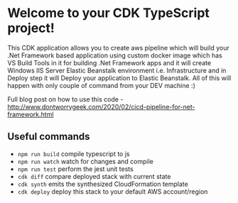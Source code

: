 # Welcome to your CDK TypeScript project!
This CDK application allows you to create aws pipeline which will build your .Net Framework based application using custom docker image
which has VS Build Tools in it for building .Net Framework apps and it will create Windows IIS Server Elastic Beanstalk environment i.e. Infrastructure and in Deploy step it will Deploy your application to  Elastic Beanstalk.
All of this will happen with only couple of command from your DEV machine :)

Full blog post on how to use this code - http://www.dontworrygeek.com/2020/02/cicd-pipeline-for-net-framework.html

## Useful commands

 * `npm run build`   compile typescript to js
 * `npm run watch`   watch for changes and compile
 * `npm run test`    perform the jest unit tests
 * `cdk diff`        compare deployed stack with current state
 * `cdk synth`       emits the synthesized CloudFormation template
 * `cdk deploy`      deploy this stack to your default AWS account/region

